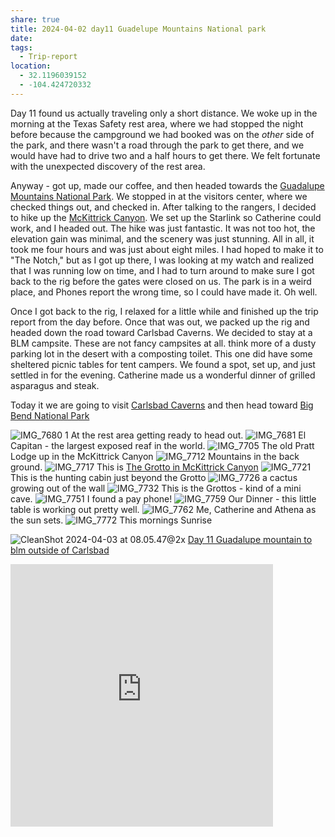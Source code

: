 ```yaml
---
share: true
title: 2024-04-02 day11 Guadelupe Mountains National park
date: 
tags:
  - Trip-report
location:
  - 32.1196039152
  - -104.424720332
---
```


Day 11 found us actually traveling only a short distance.  We woke up in the morning at the Texas Safety rest area, where we had stopped the night before because the campground we had booked was on the _other_ side of the park, and there wasn't a road through the park to get there, and we would have had to drive two and a half hours to get there.   We felt fortunate with the unexpected discovery of the rest area.

Anyway - got up, made our coffee, and then headed towards the [Guadalupe Mountains National Park](https://www.nps.gov/gumo/).  We stopped in at the visitors center, where we checked things out, and checked in.   After talking to the rangers, I decided to hike up the [McKittrick Canyon](https://www.nps.gov/gumo/planyourvisit/mckittrick.htm).  We set up the Starlink so Catherine could work, and I headed out.  The hike was just fantastic.  It was not too hot, the elevation gain was minimal, and the scenery was just stunning.   All in all, it took me four hours and was just about eight miles.  I had hoped to make it to "The Notch," but as I got up there, I was looking at my watch and realized that I was running low on time, and I had to turn around to make sure I got back to the rig before the gates were closed on us. The park is in a weird place, and Phones report the wrong time, so I could have made it.  Oh well.

Once I got back to the rig, I relaxed for a little while and finished up the trip report from the day before.  Once that was out, we packed up the rig and headed down the road toward Carlsbad Caverns.  We decided to stay at a BLM campsite.  These are not fancy campsites at all.  think more of a dusty parking lot in the desert with a composting toilet.  This one did have some sheltered picnic tables for tent campers.  We found a spot, set up, and just settled in for the evening.   Catherine made us a wonderful dinner of grilled asparagus and steak.

Today it we are going to visit [Carlsbad Caverns](https://www.nps.gov/cave/) and then head toward [Big Bend National Park](https://www.nps.gov/bibe/)


![IMG_7680 1](../../attachments/IMG_7680%201.jpeg)
At the rest area getting ready to head out.
![IMG_7681](../../attachments/IMG_7681.jpeg)
El Capitan - the largest exposed reaf in the world.
![IMG_7705](../../attachments/IMG_7705.jpeg)
The old Pratt Lodge up in the McKittrick Canyon
![IMG_7712](../../attachments/IMG_7712.jpeg)
Mountains in the back ground.
![IMG_7717](../../attachments/IMG_7717.jpeg)
This is [The Grotto in McKittrick Canyon](https://www.earthtrekkers.com/mckittrick-canyon-trail-to-the-notch/)
![IMG_7721](../../attachments/IMG_7721.jpeg)
This is the hunting cabin just beyond the Grotto
![IMG_7726](../../attachments/IMG_7726.jpeg)
a cactus growing out of the wall
![IMG_7732](../../attachments/IMG_7732.jpeg)
This is the Grottos - kind of a mini cave.
![IMG_7751](../../attachments/IMG_7751.jpeg)
I found a pay phone!
![IMG_7759](../../attachments/IMG_7759.jpeg)
Our Dinner - this little table is working out pretty well.
![IMG_7762](../../attachments/IMG_7762.jpeg)
Me, Catherine and Athena as the sun sets.
![IMG_7772](../../attachments/IMG_7772.jpeg)
This mornings Sunrise


![CleanShot 2024-04-03 at 08.05.47@2x](../../attachments/CleanShot%202024-04-03%20at%2008.05.47@2x.png)
[Day 11 Guadalupe mountain to blm outside of Carlsbad](https://www.gaiagps.com/public/uaeg5HhQhDYW11VsSPRlyCe9/)

<iframe src="https://www.gaiagps.com/public/uaeg5HhQhDYW11VsSPRlyCe9/?embed=True" style="border:none; overflow-y: hidden; background-color:white; min-width: 320px; max-width:420px; width:100%; height: 420px;" seamless />


![CleanShot 2024-04-03 at 08.07.29@2x](../../attachments/CleanShot%202024-04-03%20at%2008.07.29@2x.png)

[Day11 McKittrick Canyon hike](https://www.gaiagps.com/public/9OzpbJpjTreIHI3EYs9wjIdM/)

[<< Previojus -2024-04-01-day10---moms-house-to-guadalupe-mountains-national-park](./2024-04-01-day10---moms-house-to-guadalupe-mountains-national-park.md)

[Next >> 2024-04-03-day12-carlsbad-caverns-to-big-bend](./2024-04-03-day12-carlsbad-caverns-to-big-bend.md)

<iframe src="https://www.gaiagps.com/public/9OzpbJpjTreIHI3EYs9wjIdM/?embed=True" style="border:none; overflow-y: hidden; background-color:white; min-width: 320px; max-width:420px; width:100%; height: 420px;" seamless />



